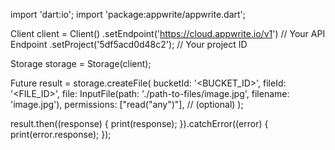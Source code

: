 import 'dart:io';
import 'package:appwrite/appwrite.dart';

Client client = Client()
  .setEndpoint('https://cloud.appwrite.io/v1') // Your API Endpoint
  .setProject('5df5acd0d48c2'); // Your project ID

Storage storage = Storage(client);

Future result = storage.createFile(
  bucketId: '<BUCKET_ID>',
  fileId: '<FILE_ID>',
  file: InputFile(path: './path-to-files/image.jpg', filename: 'image.jpg'),
  permissions: ["read("any")"], // (optional)
);

result.then((response) {
  print(response);
}).catchError((error) {
  print(error.response);
});

